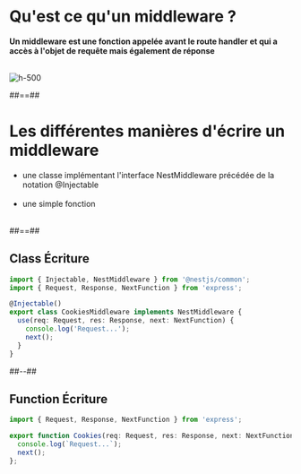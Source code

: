 # Qu'est ce qu'un middleware ?
**Un middleware est une fonction appelée avant le route handler et qui a accès à l'objet de requête mais également de réponse**
<br/><br/>

![h-500](assets/images/school/06-middleware/middleware.png)

##==##

# Les différentes manières d'écrire un middleware


- une classe implémentant l'interface NestMiddleware précédée de la notation @Injectable <br/><br/>
- une simple fonction <br/><br/>

##==##

<!--.slide: class="two-column with-code inconsolata" -->

## Class Écriture
```typescript
import { Injectable, NestMiddleware } from '@nestjs/common';
import { Request, Response, NextFunction } from 'express';

@Injectable()
export class CookiesMiddleware implements NestMiddleware {
  use(req: Request, res: Response, next: NextFunction) {
    console.log('Request...');
    next();
  }
}
```
<!-- .element: class="medium-code" -->

##--##

## Function Écriture

```typescript
import { Request, Response, NextFunction } from 'express';

export function Cookies(req: Request, res: Response, next: NextFunction) {
  console.log(`Request...`);
  next();
};
```
<!-- .element: class="medium-code" -->
